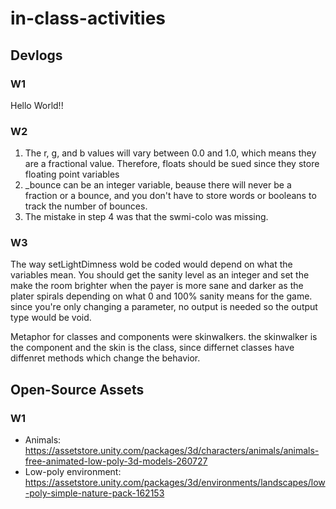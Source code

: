 # in-class-activities
## Devlogs
### W1
Hello World!!

### W2
1. The r, g, and b values will vary between 0.0 and 1.0, which means they are a fractional value. Therefore, floats should be sued since they store floating point variables
2. _bounce can be an integer variable, beause there will never be a fraction or a bounce, and you don't have to store words or booleans to track the number of bounces.
3. The mistake in step 4 was that the swmi-colo was missing.


### W3
The way setLightDimness wold be coded would depend on what the variables mean. You should get the sanity level as an integer and set the make the room brighter when the payer is more sane and darker as the plater spirals depending on what 0 and 100% sanity means for the game. since you're only changing a parameter, no output is needed so the output type would be void.

Metaphor for classes and components were skinwalkers. the skinwalker is the component and the skin is the class, since differnet classes have diffenret methods which change the behavior.

## Open-Source Assets
### W1
- Animals: https://assetstore.unity.com/packages/3d/characters/animals/animals-free-animated-low-poly-3d-models-260727 
- Low-poly environment: https://assetstore.unity.com/packages/3d/environments/landscapes/low-poly-simple-nature-pack-162153 